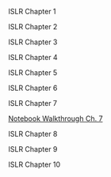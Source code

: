 ISLR Chapter 1



ISLR Chapter 2



ISLR Chapter 3



ISLR Chapter 4



ISLR Chapter 5



ISLR Chapter 6



ISLR Chapter 7

[Notebook Walkthrough Ch. 7](/ISLRch7/index.md)

ISLR Chapter 8



ISLR Chapter 9



ISLR Chapter 10


